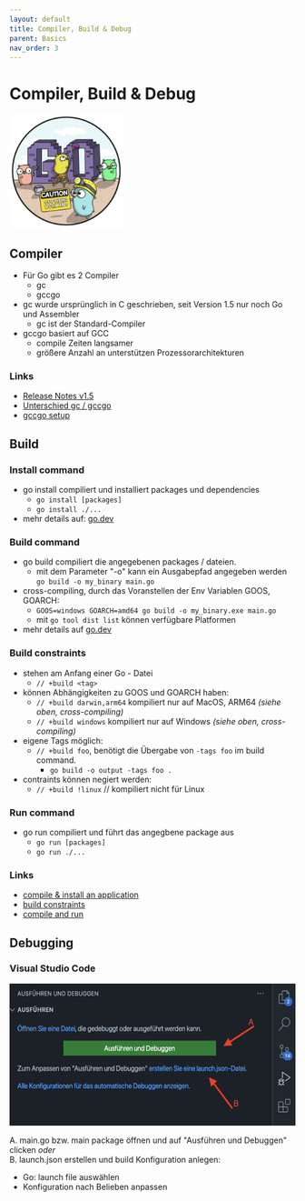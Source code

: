 ```yaml
---
layout: default
title: Compiler, Build & Debug
parent: Basics
nav_order: 3
---
```


# Compiler, Build & Debug

<img src="../images/go_build.png" alt="building_gophers" width="200"/>

## Compiler
- Für Go gibt es 2 Compiler
    - gc
    - gccgo
- gc wurde ursprünglich in C geschrieben, seit Version 1.5 nur noch Go und Assembler 
    - gc ist der Standard-Compiler
- gccgo basiert auf GCC
    - compile Zeiten langsamer
    - größere Anzahl an unterstützen Prozessorarchitekturen


### Links
- [Release Notes v1.5](https://go.dev/doc/go1.5#c)
- [Unterschied gc / gccgo](https://stackoverflow.com/a/25811505)
- [gccgo setup](https://go.dev/doc/install/gccgo)

## Build
### Install command
- go install compiliert und installiert packages und dependencies
    - `go install [packages]`
    - `go install ./...`
- mehr details auf: [go.dev](https://go.dev/ref/mod#go-install)

### Build command
- go build compiliert die angegebenen packages / dateien.
    - mit dem Parameter "-o" kann ein Ausgabepfad angegeben werden    
    `go build -o my_binary main.go`
- cross-compiling, durch das Voranstellen der Env Variablen GOOS, GOARCH:
    - `GOOS=windows GOARCH=amd64 go build -o my_binary.exe main.go`
    - mit `go tool dist list` können verfügbare Platformen 
- mehr details auf [go.dev](https://pkg.go.dev/cmd/go#hdr-Compile_packages_and_dependencies)


### Build constraints
- stehen am Anfang einer Go - Datei
    - `// +build <tag>`
- können Abhängigkeiten zu GOOS und GOARCH haben:
    - `// +build darwin,arm64` kompiliert nur auf MacOS, ARM64 _(siehe oben, cross-compiling)_
    - `// +build windows` kompiliert nur auf Windows _(siehe oben, cross-compiling)_
- eigene Tags möglich:
    - `// +build foo`, benötigt die Übergabe von `-tags foo` im build command.
        - `go build -o output -tags foo .`
- contraints können negiert werden:
    - `// +build !linux` // kompiliert nicht für Linux

### Run command
- go run compiliert und führt das angegbene package aus
    - `go run [packages]`   
    - `go run ./...`

### Links
- [compile & install an application](https://go.dev/doc/tutorial/compile-install)
- [build constraints](https://pkg.go.dev/go/build#hdr-Build_Constraints)
- [compile and run](https://pkg.go.dev/cmd/go#hdr-Compile_and_run_Go_program)

## Debugging

### Visual Studio Code
<img src="../images/debugging/start_debugger.png" height="250">

A. main.go bzw. main package öffnen und auf "Ausführen und Debuggen" clicken _oder_   
B. launch.json erstellen und build Konfiguration anlegen:
- Go: launch file auswählen
- Konfiguration nach Belieben anpassen